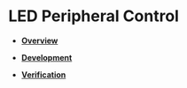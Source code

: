 # LED Peripheral Control<a name="EN-US_TOPIC_0000001055367654"></a>

-   **[Overview](overview.md)**  

-   **[Development](development.md)**  

-   **[Verification](verification.md)**  


